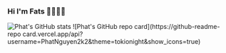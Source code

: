 ### Hi I'm Fats 🐱‍💻🐱‍💻
![Phat's GitHub stats](https://github-readme-stats.vercel.app/api?username=PhatNguyen2k2&theme=tokionight&show_icons=true)
![Phat's GitHub repo card](https://github-readme-repo card.vercel.app/api?username=PhatNguyen2k2&theme=tokionight&show_icons=true)
